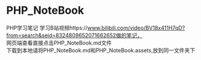 # PHP_NoteBook
PHP学习笔记
学习B站视频https://www.bilibili.com/video/BV18x411H7qD?from=search&seid=8324809652071662652做的笔记，<br/>
网页端查看直接点击PHP_NoteBook.md文件<br/>
下载到本地请将PHP_NoteBook.md和PHP_NoteBook.assets,放到同一文件夹下
